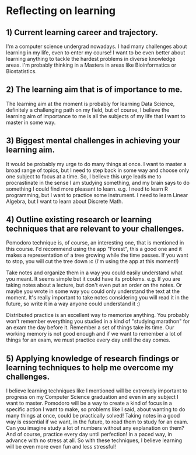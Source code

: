 # Reflecting on learning

## 1) Current learning career and trajectory.

I'm a computer science undergrad nowadays. I had many challenges about learning in my life, even to enter my course! I want to be even better about learning anything to tackle the hardest problems in diverse knowledge areas. I'm probably thinking in a Masters in areas like Bioinformatics or Biostatistics.

## 2) The learning aim that is of importance to me.

The learning aim at the moment is probably for learning Data Science, definitely a challenging path on my field, but of course, I believe the learning aim of importance to me is all the subjects of my life that I want to master in some way.

## 3) Biggest mental challenges in achieving your learning aim.

It would be probably my urge to do many things at once. I want to master a broad range of topics, but I need to step back in some way and choose only one subject to focus at a time. So, I believe this urge leads me to procrastinate in the sense I am studying something, and my brain says to do something I could find more pleasant to learn. e.g. I need to learn R programming, but I want to practice some instrument. I need to learn Linear Algebra, but I want to learn about Discrete Math.

## 4) Outline existing research or learning techniques that are relevant to your challenges.

Pomodoro technique is, of course, an interesting one, that is mentioned in this course. I'd recommend using the app "Forest", this a good one and it makes a representation of a tree growing while the time passes. If you want to stop, you will cut the tree down :c (I'm using the app at this moment!)

Take notes and organize them in a way you could easily understand what you meant. It seems simple but it could have its problems. e.g. If you are taking notes about a lecture, but don't even put an order on the notes. Or maybe you wrote in some way you could only understand the text at the moment. It's really important to take notes considering you will read it in the future, so write it in a way anyone could understand it :)

Distributed practice is an excellent way to memorize anything. You probably won't remember everything you studied in a kind of "studying marathon" for an exam the day before it. Remember a set of things take its time. Our working memory is not good enough and if we want to remember a lot of things for an exam, we must practice every day until the day comes.

## 5) Applying knowledge of research findings or learning techniques to help me overcome my challenges.

I believe learning techniques like I mentioned will be extremely important to progress on my Computer Science graduation and even in any subject I want to master. Pomodoro will be a way to create a kind of focus in a specific action I want to make, so problems like I said, about wanting to do many things at once, could be practically solved!
Taking notes in a good way is essential if we want, in the future, to read them to study for an exam. Can you imagine study a lot of numbers without any explanation on them?
And of course, practice every day until perfection! In a paced way, in advance with no stress at all. 
So with these techniques, I believe learning will be even more even fun and less stressful! 
